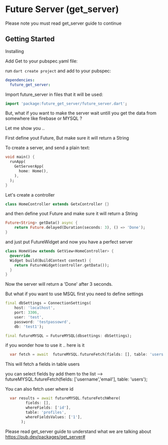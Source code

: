 # Future Server (get_server)

Please note you must read get_server guide to continue

## Getting Started

 Installing

Add Get to your pubspec.yaml file:

run `dart create project` and add to your pubspec:

```yaml
dependencies:
  future_get_server:
```

Import future_server in files that it will be used:

```dart
import 'package:future_get_server/future_server.dart';
```

But, what if you want to make the server wait untill you get the data from somewhere like firebase or MYSQL ?

Let me show you ..

First define yout Future, But make sure it will return a String


To create a server, and send a plain text:

```dart
void main() {
  runApp(
    GetServerApp(
      home: Home(),
    ),
  );
}
```
Let's create a controller

```dart
class HomeController extends GetxController {}
```
and then define yout Future and make sure it will return a String
```dart
Future<String> getData() async {
    return Future.delayed(Duration(seconds: 3), () => 'Done');
}
```
and just put FutureWidget and now you have a perfect server
```dart
class HomeView extends GetView<HomeController> {
  @override
  Widget build(BuildContext context) {
    return FutureWidget(controller.getData());
  }
}
```
Now the server will return a 'Done' after 3 seconds.


But what if you want to use MSQL
 first you need to define settings

```dart
final dbSettings = ConnectionSettings(
    host: 'localhost',
    port: 3306,
    user: 'test',
    password: 'testpassowrd',
    db: 'test1');

final futureMYSQL = FutureMYSQL(dbsettings: dbSettings);
```

if you wonder how to use it .. here is it

```dart
  var fetch = await  futureMYSQL.futureFetch(fields: [], table: 'users');
```

This will fetch a fields in table users

 you can select fields by add them to the list --> futureMYSQL.futureFetch(fields: ['username','email'], table: 'users');

 You can also fetch user where id

 ```dart
   var results = await futureMYSQL.futureFetchWhere(
          fields: [],
          whereFields: ['id'],
          table: 'profiles',
          whereFieldsValues: ['1'],
        );
```


Please read get_server guide to understand what we are talking about
https://pub.dev/packages/get_server#
